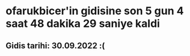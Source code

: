 # ofarukbicer'in gidisine son 5 gun 4 saat 48 dakika 29 saniye kaldi

## Gidis tarihi: 30.09.2022 :(